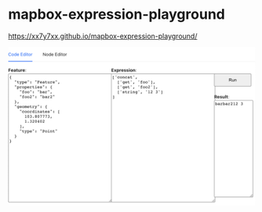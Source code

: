 # mapbox-expression-playground

https://xx7y7xx.github.io/mapbox-expression-playground/

![](snapshot.png)
